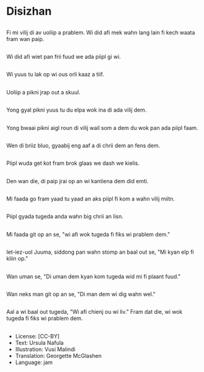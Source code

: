 # Disizhan

##
Fi mi vilij di av uoliip a prablem. Wi did afi mek wahn lang lain fi kech waata fram wan paip.

##
Wi did afi wiet pan frii fuud we ada piipl gi wi.

##
Wi yuus tu lak op wi ous orli kaaz a tiif.

##
Uoliip a pikni jrap out a skuul.

##
Yong gyal pikni yuus tu du elpa wok ina di ada vilij dem.

##
Yong bwaai pikni aigl roun di vilij wail som a dem du wok pan ada piipl faam.

##
Wen di briiz bluo, gyaabij eng aaf a di chrii dem an fens dem.

##
Piipl wuda get kot fram brok glaas we dash we kielis.

##
Den wan die, di paip jrai op an wi kantiena dem did emti.

##
Mi faada go fram yaad tu yaad an aks piipl fi kom a wahn vilij miitn.

##
Piipl gyada tugeda anda wahn big chrii an lisn.

##
Mi faada git op an se, "wi afi wok tugeda fi fiks wi prablem dem."

##
Iet-iez-uol Juuma, siddong pan wahn stomp an baal out se, "Mi kyan elp fi kliin op."

##
Wan uman se, "Di uman dem kyan kom tugeda wid mi fi plaant fuud."

##
Wan neks man git op an se, "Di man dem wi dig wahn wel."

##
Aal a wi baal out tugeda, "Wi afi chienj ou wi liv." Fram dat die, wi wok tugeda fi fiks wi prablem dem.

##
* License: [CC-BY]
* Text: Ursula Nafula
* Illustration: Vusi Malindi
* Translation: Georgette McGlashen
* Language: jam
